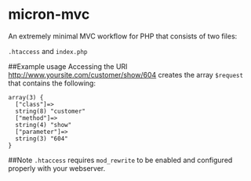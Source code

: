 # micron-mvc
An extremely minimal MVC workflow for PHP that consists of two files:

`.htaccess` and `index.php`

##Example usage
Accessing the URI http://www.yoursite.com/customer/show/604 creates the array `$request` that contains the following:  
~~~~
array(3) {
  ["class"]=>
  string(8) "customer"
  ["method"]=>
  string(4) "show"
  ["parameter"]=>
  string(3) "604"
}

~~~~
##Note
`.htaccess` requires `mod_rewrite` to be enabled and configured properly with your webserver.
